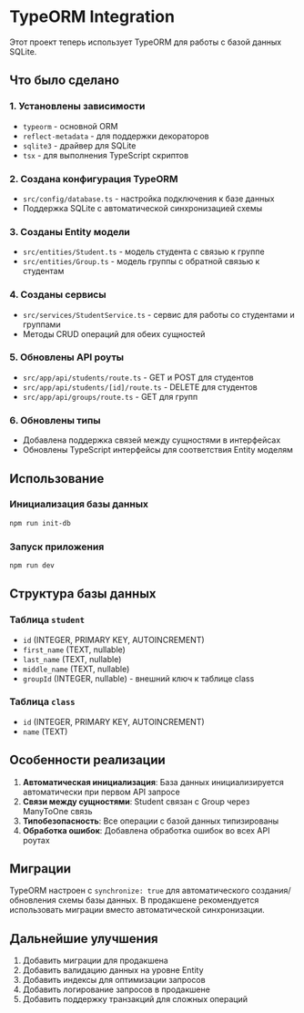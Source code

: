 # TypeORM Integration

Этот проект теперь использует TypeORM для работы с базой данных SQLite.

## Что было сделано

### 1. Установлены зависимости
- `typeorm` - основной ORM
- `reflect-metadata` - для поддержки декораторов
- `sqlite3` - драйвер для SQLite
- `tsx` - для выполнения TypeScript скриптов

### 2. Создана конфигурация TypeORM
- `src/config/database.ts` - настройка подключения к базе данных
- Поддержка SQLite с автоматической синхронизацией схемы

### 3. Созданы Entity модели
- `src/entities/Student.ts` - модель студента с связью к группе
- `src/entities/Group.ts` - модель группы с обратной связью к студентам

### 4. Созданы сервисы
- `src/services/StudentService.ts` - сервис для работы со студентами и группами
- Методы CRUD операций для обеих сущностей

### 5. Обновлены API роуты
- `src/app/api/students/route.ts` - GET и POST для студентов
- `src/app/api/students/[id]/route.ts` - DELETE для студентов
- `src/app/api/groups/route.ts` - GET для групп

### 6. Обновлены типы
- Добавлена поддержка связей между сущностями в интерфейсах
- Обновлены TypeScript интерфейсы для соответствия Entity моделям

## Использование

### Инициализация базы данных
```bash
npm run init-db
```

### Запуск приложения
```bash
npm run dev
```

## Структура базы данных

### Таблица `student`
- `id` (INTEGER, PRIMARY KEY, AUTOINCREMENT)
- `first_name` (TEXT, nullable)
- `last_name` (TEXT, nullable)
- `middle_name` (TEXT, nullable)
- `groupId` (INTEGER, nullable) - внешний ключ к таблице class

### Таблица `class`
- `id` (INTEGER, PRIMARY KEY, AUTOINCREMENT)
- `name` (TEXT)

## Особенности реализации

1. **Автоматическая инициализация**: База данных инициализируется автоматически при первом API запросе
2. **Связи между сущностями**: Student связан с Group через ManyToOne связь
3. **Типобезопасность**: Все операции с базой данных типизированы
4. **Обработка ошибок**: Добавлена обработка ошибок во всех API роутах

## Миграции

TypeORM настроен с `synchronize: true` для автоматического создания/обновления схемы базы данных. В продакшене рекомендуется использовать миграции вместо автоматической синхронизации.

## Дальнейшие улучшения

1. Добавить миграции для продакшена
2. Добавить валидацию данных на уровне Entity
3. Добавить индексы для оптимизации запросов
4. Добавить логирование запросов в продакшене
5. Добавить поддержку транзакций для сложных операций





